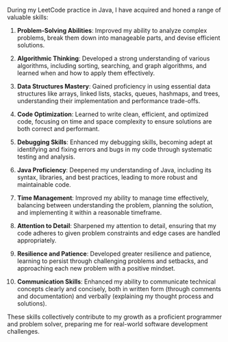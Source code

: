 During my LeetCode practice in Java, I have acquired and honed a range of valuable skills:

1. **Problem-Solving Abilities**: Improved my ability to analyze complex problems, break them down into manageable parts, and devise efficient solutions.

2. **Algorithmic Thinking**: Developed a strong understanding of various algorithms, including sorting, searching, and graph algorithms, and learned when and how to apply them effectively.

3. **Data Structures Mastery**: Gained proficiency in using essential data structures like arrays, linked lists, stacks, queues, hashmaps, and trees, understanding their implementation and performance trade-offs.

4. **Code Optimization**: Learned to write clean, efficient, and optimized code, focusing on time and space complexity to ensure solutions are both correct and performant.

5. **Debugging Skills**: Enhanced my debugging skills, becoming adept at identifying and fixing errors and bugs in my code through systematic testing and analysis.

6. **Java Proficiency**: Deepened my understanding of Java, including its syntax, libraries, and best practices, leading to more robust and maintainable code.

7. **Time Management**: Improved my ability to manage time effectively, balancing between understanding the problem, planning the solution, and implementing it within a reasonable timeframe.

8. **Attention to Detail**: Sharpened my attention to detail, ensuring that my code adheres to given problem constraints and edge cases are handled appropriately.

9. **Resilience and Patience**: Developed greater resilience and patience, learning to persist through challenging problems and setbacks, and approaching each new problem with a positive mindset.

10. **Communication Skills**: Enhanced my ability to communicate technical concepts clearly and concisely, both in written form (through comments and documentation) and verbally (explaining my thought process and solutions).

These skills collectively contribute to my growth as a proficient programmer and problem solver, preparing me for real-world software development challenges.
